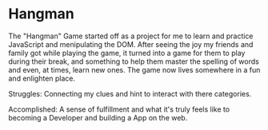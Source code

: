 # Hangman

The "Hangman" Game started off as a project for me to learn and practice JavaScript and menipulating the DOM. After seeing the joy my friends and family got while playing the game, it turned into a game for them to play during their break, and something to help them master the spelling of words and even, at times, learn new ones. The game now lives somewhere in a fun and enlighten place.

Struggles: Connecting my clues and hint to interact with there categories.

Accomplished: A sense of fulfillment and what it's truly feels like to becoming a Developer and building a App on the web.